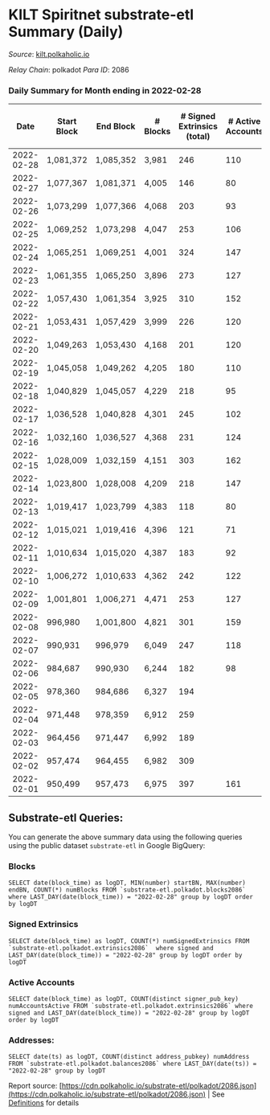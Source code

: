 # KILT Spiritnet substrate-etl Summary (Daily)

_Source_: [kilt.polkaholic.io](https://kilt.polkaholic.io)

*Relay Chain*: polkadot
*Para ID*: 2086



### Daily Summary for Month ending in 2022-02-28


| Date | Start Block | End Block | # Blocks | # Signed Extrinsics (total) | # Active Accounts | # Passive | # New | # Addresses with Balances | # Events | # Transfers | # XCM Transfers In | # XCM Transfers Out |
| ---- | ----------- | --------- | -------- | --------------------------- | ----------------- | --------- | ----- | ------------------------- | -------- | ----------- | ------------------ | ------------------- |
| 2022-02-28 | 1,081,372 | 1,085,352 | 3,981  | 246 | 110 |  |  | 12,553 | 288,638 | 155 ($524,000.12) |   |   |
| 2022-02-27 | 1,077,367 | 1,081,371 | 4,005  | 146 | 80 |  |  | 12,524 | 287,306 | 76 ($113,133.91) |   |   |
| 2022-02-26 | 1,073,299 | 1,077,366 | 4,068  | 203 | 93 |  |  | 12,516 | 291,813 | 125 ($425,214.66) |   |   |
| 2022-02-25 | 1,069,252 | 1,073,298 | 4,047  | 253 | 106 |  |  | 12,512 | 286,490 | 153 ($473,640.78) |   |   |
| 2022-02-24 | 1,065,251 | 1,069,251 | 4,001  | 324 | 147 |  |  | 12,500 | 280,705 | 201 ($1,487,908.15) |   |   |
| 2022-02-23 | 1,061,355 | 1,065,250 | 3,896  | 273 | 127 |  |  | 12,486 | 269,026 | 149 ($259,845.06) |   |   |
| 2022-02-22 | 1,057,430 | 1,061,354 | 3,925  | 310 | 152 |  |  | 12,474 | 268,091 | 193 ($853,860.58) |   |   |
| 2022-02-21 | 1,053,431 | 1,057,429 | 3,999  | 226 | 120 |  |  | 12,458 | 276,712 | 120 ($134,990.18) |   |   |
| 2022-02-20 | 1,049,263 | 1,053,430 | 4,168  | 201 | 120 |  |  | 12,443 | 285,978 | 111 ($213,189.49) |   |   |
| 2022-02-19 | 1,045,058 | 1,049,262 | 4,205  | 180 | 110 |  |  | 12,428 | 283,239 | 78 ($68,735.45) |   |   |
| 2022-02-18 | 1,040,829 | 1,045,057 | 4,229  | 218 | 95 |  |  | 12,421 | 282,467 | 111 ($215,966.04) |   |   |
| 2022-02-17 | 1,036,528 | 1,040,828 | 4,301  | 245 | 102 |  |  | 12,412 | 281,698 | 112 ($227,755.49) |   |   |
| 2022-02-16 | 1,032,160 | 1,036,527 | 4,368  | 231 | 124 |  |  | 12,401 | 282,360 | 110 ($196,027.22) |   |   |
| 2022-02-15 | 1,028,009 | 1,032,159 | 4,151  | 303 | 162 |  |  | 12,391 | 259,868 | 153 ($565,535.89) |   |   |
| 2022-02-14 | 1,023,800 | 1,028,008 | 4,209  | 218 | 147 |  |  | 12,380 | 244,040 | 83 ($220,859.85) |   |   |
| 2022-02-13 | 1,019,417 | 1,023,799 | 4,383  | 118 | 80 |  |  | 12,371 | 247,353 | 44 ($150,891.27) |   |   |
| 2022-02-12 | 1,015,021 | 1,019,416 | 4,396  | 121 | 71 |  |  | 12,369 | 247,508 | 64 ($142,334.34) |   |   |
| 2022-02-11 | 1,010,634 | 1,015,020 | 4,387  | 183 | 92 |  |  | 12,364 | 248,140 | 91 ($506,378.58) |   |   |
| 2022-02-10 | 1,006,272 | 1,010,633 | 4,362  | 242 | 122 |  |  | 12,360 | 247,559 | 123 ($1,618,760.12) |   |   |
| 2022-02-09 | 1,001,801 | 1,006,271 | 4,471  | 253 | 127 |  |  | 12,356 | 253,611 | 153 ($445,580.62) |   |   |
| 2022-02-08 | 996,980 | 1,001,800 | 4,821  | 301 | 159 |  |  | 12,352 | 273,573 | 171 ($1,298,180.31) |   |   |
| 2022-02-07 | 990,931 | 996,979 | 6,049  | 247 | 118 |  |  | 12,343 | 341,458 | 145 ($232,139.31) |   |   |
| 2022-02-06 | 984,687 | 990,930 | 6,244  | 182 | 98 |  |  | 12,334 | 351,670 | 97 ($177,612.77) |   |   |
| 2022-02-05 | 978,360 | 984,686 | 6,327  | 194 |  |  |  | 12,327 | 356,630 | 112 ($263,463.69) |   |   |
| 2022-02-04 | 971,448 | 978,359 | 6,912  | 259 |  |  |  | 12,319 | 390,637 | 152 ($356,692.86) |   |   |
| 2022-02-03 | 964,456 | 971,447 | 6,992  | 189 |  |  |  | 12,313 | 394,367 | 91 ($137,564.31) |   |   |
| 2022-02-02 | 957,474 | 964,455 | 6,982  | 309 |  |  |  | 12,309 | 395,037 | 177 ($787,792.72) |   |   |
| 2022-02-01 | 950,499 | 957,473 | 6,975  | 397 | 161 |  |  | 12,292 | 394,585 | 199 ($578,159.05) |   |   |

## Substrate-etl Queries:
You can generate the above summary data using the following queries using the public dataset `substrate-etl` in Google BigQuery:


### Blocks
```
SELECT date(block_time) as logDT, MIN(number) startBN, MAX(number) endBN, COUNT(*) numBlocks FROM `substrate-etl.polkadot.blocks2086`  where LAST_DAY(date(block_time)) = "2022-02-28" group by logDT order by logDT
```


### Signed Extrinsics
```
SELECT date(block_time) as logDT, COUNT(*) numSignedExtrinsics FROM `substrate-etl.polkadot.extrinsics2086`  where signed and LAST_DAY(date(block_time)) = "2022-02-28" group by logDT order by logDT
```


### Active Accounts
```
SELECT date(block_time) as logDT, COUNT(distinct signer_pub_key) numAccountsActive FROM `substrate-etl.polkadot.extrinsics2086` where signed and LAST_DAY(date(block_time)) = "2022-02-28" group by logDT order by logDT
```


### Addresses:
```
SELECT date(ts) as logDT, COUNT(distinct address_pubkey) numAddress FROM `substrate-etl.polkadot.balances2086` where LAST_DAY(date(ts)) = "2022-02-28" group by logDT
```



Report source: [https://cdn.polkaholic.io/substrate-etl/polkadot/2086.json](https://cdn.polkaholic.io/substrate-etl/polkadot/2086.json) | See [Definitions](/DEFINITIONS.md) for details
